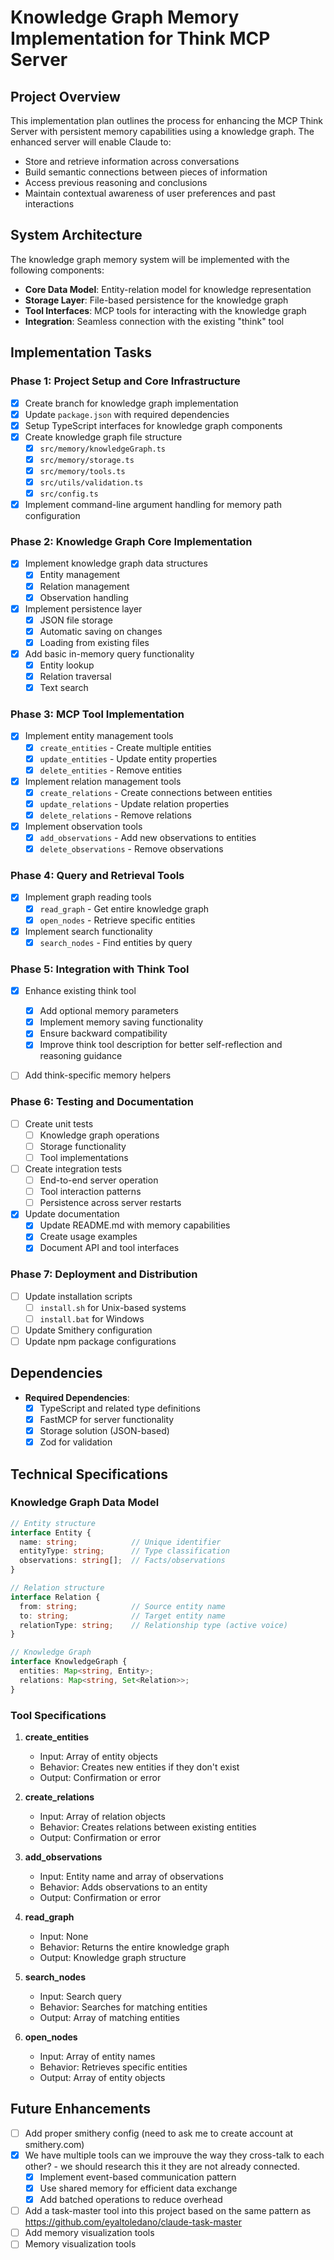 # Knowledge Graph Memory Implementation for Think MCP Server

## Project Overview

This implementation plan outlines the process for enhancing the MCP Think Server with persistent memory capabilities using a knowledge graph. The enhanced server will enable Claude to:

- Store and retrieve information across conversations
- Build semantic connections between pieces of information
- Access previous reasoning and conclusions
- Maintain contextual awareness of user preferences and past interactions

## System Architecture

The knowledge graph memory system will be implemented with the following components:

- **Core Data Model**: Entity-relation model for knowledge representation
- **Storage Layer**: File-based persistence for the knowledge graph
- **Tool Interfaces**: MCP tools for interacting with the knowledge graph
- **Integration**: Seamless connection with the existing "think" tool

## Implementation Tasks

### Phase 1: Project Setup and Core Infrastructure

- [x] Create branch for knowledge graph implementation
- [x] Update `package.json` with required dependencies
- [x] Setup TypeScript interfaces for knowledge graph components
- [x] Create knowledge graph file structure
  - [x] `src/memory/knowledgeGraph.ts`
  - [x] `src/memory/storage.ts`
  - [x] `src/memory/tools.ts`
  - [x] `src/utils/validation.ts`
  - [x] `src/config.ts`
- [x] Implement command-line argument handling for memory path configuration

### Phase 2: Knowledge Graph Core Implementation

- [x] Implement knowledge graph data structures
  - [x] Entity management
  - [x] Relation management
  - [x] Observation handling
- [x] Implement persistence layer
  - [x] JSON file storage
  - [x] Automatic saving on changes
  - [x] Loading from existing files
- [x] Add basic in-memory query functionality
  - [x] Entity lookup
  - [x] Relation traversal
  - [x] Text search

### Phase 3: MCP Tool Implementation

- [x] Implement entity management tools
  - [x] `create_entities` - Create multiple entities
  - [x] `update_entities` - Update entity properties
  - [x] `delete_entities` - Remove entities
- [x] Implement relation management tools
  - [x] `create_relations` - Create connections between entities
  - [x] `update_relations` - Update relation properties
  - [x] `delete_relations` - Remove relations
- [x] Implement observation tools
  - [x] `add_observations` - Add new observations to entities
  - [x] `delete_observations` - Remove observations

### Phase 4: Query and Retrieval Tools

- [x] Implement graph reading tools
  - [x] `read_graph` - Get entire knowledge graph
  - [x] `open_nodes` - Retrieve specific entities
- [x] Implement search functionality
  - [x] `search_nodes` - Find entities by query

### Phase 5: Integration with Think Tool

- [x] Enhance existing think tool
  - [x] Add optional memory parameters
  - [x] Implement memory saving functionality
  - [x] Ensure backward compatibility
  - [x] Improve think tool description for better self-reflection and reasoning guidance
- [ ] Add think-specific memory helpers
 

### Phase 6: Testing and Documentation

- [ ] Create unit tests
  - [ ] Knowledge graph operations
  - [ ] Storage functionality
  - [ ] Tool implementations
- [ ] Create integration tests
  - [ ] End-to-end server operation
  - [ ] Tool interaction patterns
  - [ ] Persistence across server restarts
- [x] Update documentation
  - [x] Update README.md with memory capabilities
  - [x] Create usage examples
  - [x] Document API and tool interfaces

### Phase 7: Deployment and Distribution

- [ ] Update installation scripts
  - [ ] `install.sh` for Unix-based systems
  - [ ] `install.bat` for Windows
- [ ] Update Smithery configuration
- [ ] Update npm package configurations

## Dependencies

- **Required Dependencies**:
  - [x] TypeScript and related type definitions
  - [x] FastMCP for server functionality
  - [x] Storage solution (JSON-based)
  - [x] Zod for validation

## Technical Specifications

### Knowledge Graph Data Model

```typescript
// Entity structure
interface Entity {
  name: string;            // Unique identifier
  entityType: string;      // Type classification
  observations: string[];  // Facts/observations
}

// Relation structure
interface Relation {
  from: string;            // Source entity name
  to: string;              // Target entity name  
  relationType: string;    // Relationship type (active voice)
}

// Knowledge Graph
interface KnowledgeGraph {
  entities: Map<string, Entity>;
  relations: Map<string, Set<Relation>>;
}
```

### Tool Specifications

1. **create_entities**
   - Input: Array of entity objects
   - Behavior: Creates new entities if they don't exist
   - Output: Confirmation or error

2. **create_relations**
   - Input: Array of relation objects
   - Behavior: Creates relations between existing entities
   - Output: Confirmation or error

3. **add_observations**
   - Input: Entity name and array of observations
   - Behavior: Adds observations to an entity
   - Output: Confirmation or error

4. **read_graph**
   - Input: None
   - Behavior: Returns the entire knowledge graph
   - Output: Knowledge graph structure

5. **search_nodes**
   - Input: Search query
   - Behavior: Searches for matching entities
   - Output: Array of matching entities

6. **open_nodes**
   - Input: Array of entity names
   - Behavior: Retrieves specific entities
   - Output: Array of entity objects

## Future Enhancements

- [ ] Add proper smithery config (need to ask me to create account at smithery.com)
- [x] We have multiple tools can we improuve the way they cross-talk to each other? - we should research this it they are not already connected. 
  - [x] Implement event-based communication pattern
  - [x] Use shared memory for efficient data exchange
  - [x] Add batched operations to reduce overhead
- [ ] Add a task-master tool into this project based on the same pattern as https://github.com/eyaltoledano/claude-task-master
- [ ] Add memory visualization tools
- [ ] Memory visualization tools